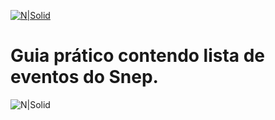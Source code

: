 [![N|Solid](https://opens-images.s3.amazonaws.com/opens/docs/img-snep-off.png)](https://snep.com.br)

# Guia prático contendo lista de eventos do Snep.

![N|Solid](https://opens-images.s3.amazonaws.com/snep/manual/features_snep.jpg)
